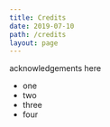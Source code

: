 ```yaml
---
title: Credits
date: 2019-07-10
path: /credits
layout: page
---
```


acknowledgements here

- one
- two
- three
- four
